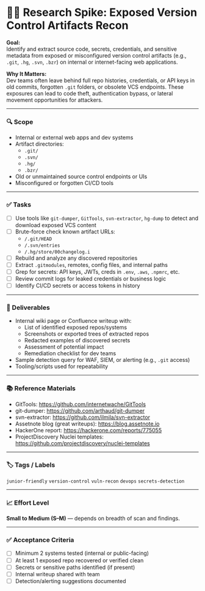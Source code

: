 # 🕵️‍♂️ Research Spike: Exposed Version Control Artifacts Recon

**Goal:**  
Identify and extract source code, secrets, credentials, and sensitive metadata from exposed or misconfigured version control artifacts (e.g., `.git`, `.hg`, `.svn`, `.bzr`) on internal or internet-facing web applications.

**Why It Matters:**  
Dev teams often leave behind full repo histories, credentials, or API keys in old commits, forgotten `.git` folders, or obsolete VCS endpoints. These exposures can lead to code theft, authentication bypass, or lateral movement opportunities for attackers.

---

### 🔍 Scope
- Internal or external web apps and dev systems
- Artifact directories:
  - `.git/`
  - `.svn/`
  - `.hg/`
  - `.bzr/`
- Old or unmaintained source control endpoints or UIs
- Misconfigured or forgotten CI/CD tools

---

### ✅ Tasks
- [ ] Use tools like `git-dumper`, `GitTools`, `svn-extractor`, `hg-dump` to detect and download exposed VCS content
- [ ] Brute-force check known artifact URLs:
  - `/.git/HEAD`
  - `/.svn/entries`
  - `/.hg/store/00changelog.i`
- [ ] Rebuild and analyze any discovered repositories
- [ ] Extract `.gitmodules`, remotes, config files, and internal paths
- [ ] Grep for secrets: API keys, JWTs, creds in `.env`, `.aws`, `.npmrc`, etc.
- [ ] Review commit logs for leaked credentials or business logic
- [ ] Identify CI/CD secrets or access tokens in history

---

### 🎯 Deliverables
- Internal wiki page or Confluence writeup with:
  - List of identified exposed repos/systems
  - Screenshots or exported trees of extracted repos
  - Redacted examples of discovered secrets
  - Assessment of potential impact
  - Remediation checklist for dev teams
- Sample detection query for WAF, SIEM, or alerting (e.g., `.git` access)
- Tooling/scripts used for repeatability

---

### 📚 Reference Materials
- GitTools: https://github.com/internetwache/GitTools  
- git-dumper: https://github.com/arthaud/git-dumper  
- svn-extractor: https://github.com/ilmila/svn-extractor  
- Assetnote blog (great writeups): https://blog.assetnote.io  
- HackerOne report: https://hackerone.com/reports/775055  
- ProjectDiscovery Nuclei templates: https://github.com/projectdiscovery/nuclei-templates

---

### 🏷️ Tags / Labels
`junior-friendly` `version-control` `vuln-recon` `devops` `secrets-detection`

---

### 📈 Effort Level
**Small to Medium (S–M)** — depends on breadth of scan and findings.

---

### ✅ Acceptance Criteria
- [ ] Minimum 2 systems tested (internal or public-facing)
- [ ] At least 1 exposed repo recovered or verified clean
- [ ] Secrets or sensitive paths identified (if present)
- [ ] Internal writeup shared with team
- [ ] Detection/alerting suggestions documented